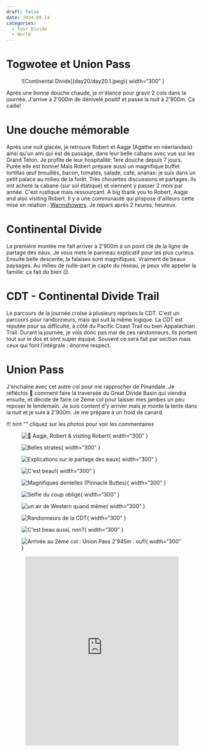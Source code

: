 ```yaml
---
draft: false 
date: 2024-08-14
categories:
  - Tour Divide
  - World
---
```


#  Togwotee et Union Pass

<figure markdown>
![Continental Divide](day20/day20.1.jpeg){ width=“300” }
</figure>

Après une bonne douche chaude, je m'élance pour gravir 2 cols dans la journée. J'arrive à 2'000m de dénivelé positif et passe la nuit à 2'900m. Ça caille!

<!-- more -->

# Une douche mémorable 

Après une nuit glacée, je retrouve Robert et Aagje (Agathe en néerlandais) ainsi qu'un ami qui est de passage, dans leur belle cabane avec vue sur les Grand Teton. Je profite de leur hospitalité: 1ere douche depuis 7 jours. Purée elle est bonne! Mais Robert prépare aussi un magnifique buffet tortillas œuf brouillés, bacon, tomates, salade, café, ananas: je suis dans un petit palace au milieu de la forêt. Très chouettes discussions et partages. Ils ont acheté la cabane (sur sol étatique) et viennent y passer 2 mois par année. C'est rustique mais ressourçant. A big thank you to Robert, Aagje and also visiting Robert. Il y a une communauté qui propose d'ailleurs cette mise en relation : [Warmshowers](https://www.warmshowers.org). Je repars après 2 heures, heureux. 

# Continental Divide 

La première montée me fait arriver à 2'900m à un point clé de la ligne de partage des eaux. Je vous mets le panneau explicatif pour les plus curieux. Ensuite belle descente, la falaises sont magnifiques. Vraiment de beaux paysages. Au milieu de nulle-part je capte du réseau, je peux vite appeler la famille: ça fait du bien 😌.


# CDT - Continental Divide Trail

Le parcours de la journée croise à plusieurs reprises la CDT. C'est un parcours pour randonneurs, mais qui suit la même logique. La CDT est réputée pour sa difficulté, à côté du Pacific Coast Trail ou bien Appalachian Trail. Durant la journée, je vois donc pas mal de ces randonneurs. Ils portent tout sur le dos et sont super équipé. Souvent ce sera fait par section mais ceux qui font l'intégrale : énorme respect.

# Union Pass

J'enchaîne avec cet autre col pour me rapprocher de Pinandale. Je réfléchis 🤔 comment faire la traversée du Great Divide Basin qui viendra ensuite, et décide de faire ce 2ème col pour laisser mes jambes un peu reposer le lendemain. Je suis content d'y arriver mais je monte la tente dans la nuit et je suis à 2'900m. Je me prépare à un froid de canard.

!!! hint ""
    cliquez sur les photos pour voir les commentaires

<figure markdown>

![🙏 Aagje, Robert & visiting Robert](day20/day20.2.jpeg){ width=“300” }

![Belles strates](day20/day20.3.jpeg){ width=“300” }

![Explications sur le partage des eaux ](day20/day20.4.jpeg){ width=“300” }

![C'est beau!](day20/day20.5.jpeg){ width=“300” }

![Magnifiques dentelles (Pinnacle Buttes)](day20/day20.6.jpeg){ width=“300” }

![Selfie du coup obligé](day20/day20.7.jpeg){ width=“300” }

![un air de Western quand même](day20/day20.8.jpeg){ width=“300” }

![Randonneurs de la CDT](day20/day20.9.jpeg){ width=“300” }

![C'est beau aussi, non?](day20/day20.10.jpeg){ width=“300” }

![Arrivée au 2ème col : Union Pass 2'945m : ouf!](day20/day20.11.jpeg){ width=“300” }

</figure>

<center>
<iframe src='https://connect.garmin.com/modern/activity/embed/16775278221' title='Day 13' width='405' height='500' frameborder='0'></iframe>
</center>



